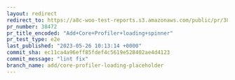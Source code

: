 ```yaml
---
layout: redirect
redirect_to: https://a8c-woo-test-reports.s3.amazonaws.com/public/pr/38472/e2e/index.html
pr_number: 38472
pr_title_encoded: "Add+Core+Profiler+loading+spinner"
pr_test_type: e2e
last_published: "2023-05-26 10:13:14 +0000"
commit_sha: ec11ca4a96eff85fdef4c5619e528402ae4d4123
commit_message: "lint fix"
branch_name: add/core-profiler-loading-placeholder
---
```

